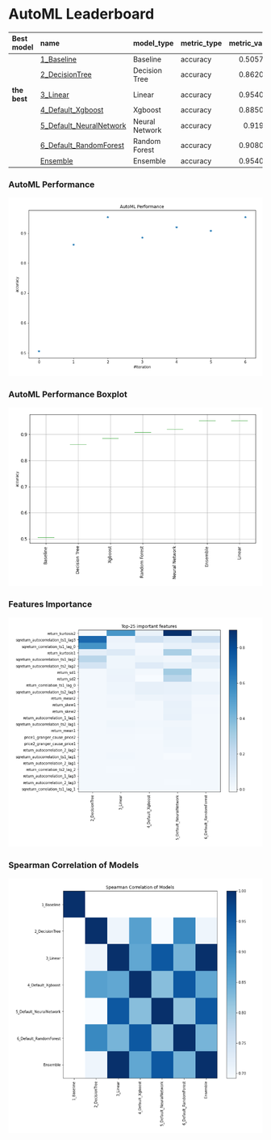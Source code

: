 # AutoML Leaderboard

| Best model   | name                                                         | model_type     | metric_type   |   metric_value |   train_time |
|:-------------|:-------------------------------------------------------------|:---------------|:--------------|---------------:|-------------:|
|              | [1_Baseline](1_Baseline/README.md)                           | Baseline       | accuracy      |       0.505747 |         2.76 |
|              | [2_DecisionTree](2_DecisionTree/README.md)                   | Decision Tree  | accuracy      |       0.862069 |         8.52 |
| **the best** | [3_Linear](3_Linear/README.md)                               | Linear         | accuracy      |       0.954023 |         6.91 |
|              | [4_Default_Xgboost](4_Default_Xgboost/README.md)             | Xgboost        | accuracy      |       0.885057 |        12.54 |
|              | [5_Default_NeuralNetwork](5_Default_NeuralNetwork/README.md) | Neural Network | accuracy      |       0.91954  |         4.34 |
|              | [6_Default_RandomForest](6_Default_RandomForest/README.md)   | Random Forest  | accuracy      |       0.908046 |        11.78 |
|              | [Ensemble](Ensemble/README.md)                               | Ensemble       | accuracy      |       0.954023 |         0.38 |

### AutoML Performance
![AutoML Performance](ldb_performance.png)

### AutoML Performance Boxplot
![AutoML Performance Boxplot](ldb_performance_boxplot.png)

### Features Importance
![features importance across models](features_heatmap.png)



### Spearman Correlation of Models
![models spearman correlation](correlation_heatmap.png)

